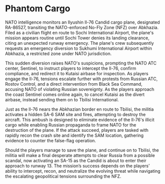 # Phantom Cargo

NATO intelligence monitors an Ilyushin Il-76 Candid cargo plane, designated RA-86527, transiting the NATO-enforced No-Fly Zone (NFZ) over Abkhazia. Filed as a civilian flight en route to Sochi International Airport, the plane's mission appears routine until Sochi Tower denies its landing clearance, citing an unexpected runway emergency. The plane's crew subsequently requests an emergency diversion to Sukhumi International Airport within Abkhazia, a restricted zone under NATO jurisdiction.

This sudden diversion raises NATO's suspicions, prompting the NATO ATC center, Sentinel, to instruct players to intercept the Il-76, confirm compliance, and redirect it to Kutaisi airbase for inspection. As players engage the Il-76, tensions escalate further with protests from Russian ATC, Rostov Control, and a direct intervention from Black Sea Command, accusing NATO of violating Russian sovereignty. As the players approach the coast Sentinel comes online again, to cancel Kutaisi as the divert airbase, instead sending them on to Tbilisi International.

Just as the Il-76 nears the Abkhazian border en route to Tbilisi, the militia activates a hidden SA-6 SAM site and fires, attempting to destroy the aircraft. This ambush is designed to eliminate evidence of the Il-76's illicit cargo while enabling Russian propaganda to frame NATO for the destruction of the plane. If the attack succeed, players are tasked with rapidly recon the crash site and identify the SAM location, gathering evidence to counter the false-flag operation.

Should the players manage to save the plane, and continue on to Tbilisi, the militia will make a final desperate attempts to clear Russia from a possible scandal, now activating an SA-15 as the Candid is about to enter their approach to runway 13. The mission’s success depends on the players’ ability to intercept, recon, and neutralize the evolving threat while navigating the escalating geopolitical tensions surrounding the NFZ.
